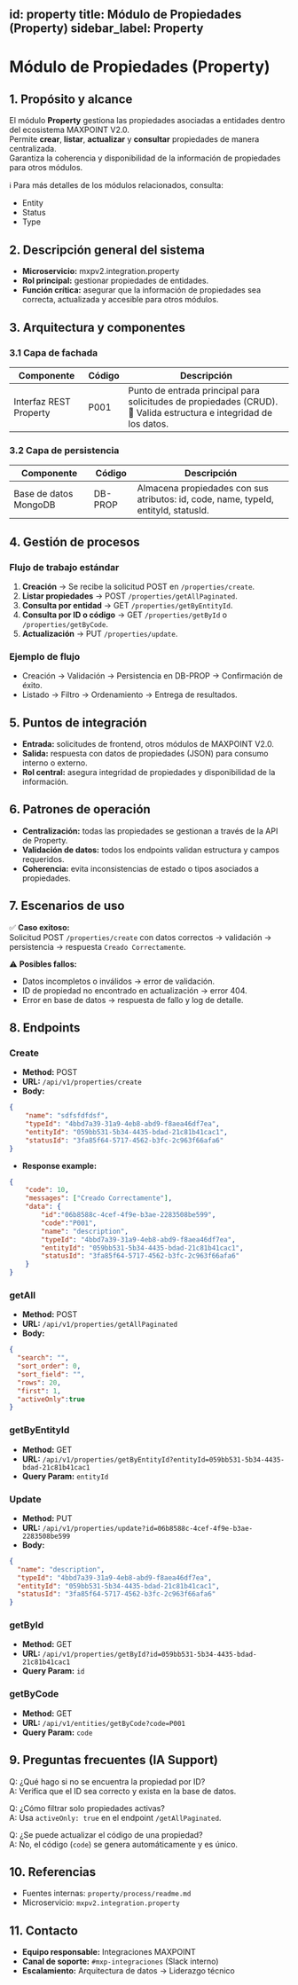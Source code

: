 id: property
title: Módulo de Propiedades (Property)
sidebar_label: Property
---

# Módulo de Propiedades (Property)

## 1. Propósito y alcance
El módulo **Property** gestiona las propiedades asociadas a entidades dentro del ecosistema MAXPOINT V2.0.  
Permite **crear**, **listar**, **actualizar** y **consultar** propiedades de manera centralizada.  
Garantiza la coherencia y disponibilidad de la información de propiedades para otros módulos.  

ℹ️ Para más detalles de los módulos relacionados, consulta:  
- Entity  
- Status  
- Type  

## 2. Descripción general del sistema
- **Microservicio:** mxpv2.integration.property  
- **Rol principal:** gestionar propiedades de entidades.  
- **Función crítica:** asegurar que la información de propiedades sea correcta, actualizada y accesible para otros módulos.  

## 3. Arquitectura y componentes

### 3.1 Capa de fachada
| Componente | Código | Descripción |
|------------|--------|-------------|
| Interfaz REST Property | P001 | Punto de entrada principal para solicitudes de propiedades (CRUD). 🔑 Valida estructura e integridad de los datos. |

### 3.2 Capa de persistencia
| Componente | Código | Descripción |
|------------|--------|-------------|
| Base de datos MongoDB | DB-PROP | Almacena propiedades con sus atributos: id, code, name, typeId, entityId, statusId. |

## 4. Gestión de procesos
### Flujo de trabajo estándar
1. **Creación** → Se recibe la solicitud POST en `/properties/create`.  
2. **Listar propiedades** → POST `/properties/getAllPaginated`.  
3. **Consulta por entidad** → GET `/properties/getByEntityId`.  
4. **Consulta por ID o código** → GET `/properties/getById` o `/properties/getByCode`.  
5. **Actualización** → PUT `/properties/update`.  

### Ejemplo de flujo
- Creación → Validación → Persistencia en DB-PROP → Confirmación de éxito.  
- Listado → Filtro → Ordenamiento → Entrega de resultados.  

## 5. Puntos de integración
- **Entrada:** solicitudes de frontend, otros módulos de MAXPOINT V2.0.  
- **Salida:** respuesta con datos de propiedades (JSON) para consumo interno o externo.  
- **Rol central:** asegura integridad de propiedades y disponibilidad de la información.  

## 6. Patrones de operación
- **Centralización:** todas las propiedades se gestionan a través de la API de Property.  
- **Validación de datos:** todos los endpoints validan estructura y campos requeridos.  
- **Coherencia:** evita inconsistencias de estado o tipos asociados a propiedades.  

## 7. Escenarios de uso
✅ **Caso exitoso:**  
Solicitud POST `/properties/create` con datos correctos → validación → persistencia → respuesta `Creado Correctamente`.  

⚠️ **Posibles fallos:**  
- Datos incompletos o inválidos → error de validación.  
- ID de propiedad no encontrado en actualización → error 404.  
- Error en base de datos → respuesta de fallo y log de detalle.  

## 8. Endpoints
### Create
- **Method:** POST  
- **URL:** `/api/v1/properties/create`  
- **Body:**
```json
{
    "name": "sdfsfdfdsf",
    "typeId": "4bbd7a39-31a9-4eb8-abd9-f8aea46df7ea",
    "entityId": "059bb531-5b34-4435-bdad-21c81b41cac1",
    "statusId": "3fa85f64-5717-4562-b3fc-2c963f66afa6"
}
```
- **Response example:**
```json
{
    "code": 10,
    "messages": ["Creado Correctamente"],
    "data": {
        "id":"06b8588c-4cef-4f9e-b3ae-2283508be599",
        "code":"P001",
        "name": "description",
        "typeId": "4bbd7a39-31a9-4eb8-abd9-f8aea46df7ea",
        "entityId": "059bb531-5b34-4435-bdad-21c81b41cac1",
        "statusId": "3fa85f64-5717-4562-b3fc-2c963f66afa6"
    }
}
```

### getAll
- **Method:** POST  
- **URL:** `/api/v1/properties/getAllPaginated`  
- **Body:**
```json
{
  "search": "",
  "sort_order": 0,
  "sort_field": "",
  "rows": 20,
  "first": 1,
  "activeOnly":true
}
```

### getByEntityId
- **Method:** GET  
- **URL:** `/api/v1/properties/getByEntityId?entityId=059bb531-5b34-4435-bdad-21c81b41cac1`  
- **Query Param:** `entityId`  

### Update
- **Method:** PUT  
- **URL:** `/api/v1/properties/update?id=06b8588c-4cef-4f9e-b3ae-2283508be599`  
- **Body:**
```json
{
  "name": "description",
  "typeId": "4bbd7a39-31a9-4eb8-abd9-f8aea46df7ea",
  "entityId": "059bb531-5b34-4435-bdad-21c81b41cac1",
  "statusId": "3fa85f64-5717-4562-b3fc-2c963f66afa6"
}
```

### getById
- **Method:** GET  
- **URL:** `/api/v1/properties/getById?id=059bb531-5b34-4435-bdad-21c81b41cac1`  
- **Query Param:** `id`  

### getByCode
- **Method:** GET  
- **URL:** `/api/v1/entities/getByCode?code=P001`  
- **Query Param:** `code`  

## 9. Preguntas frecuentes (IA Support)
Q: ¿Qué hago si no se encuentra la propiedad por ID?  
A: Verifica que el ID sea correcto y exista en la base de datos.  

Q: ¿Cómo filtrar solo propiedades activas?  
A: Usa `activeOnly: true` en el endpoint `/getAllPaginated`.  

Q: ¿Se puede actualizar el código de una propiedad?  
A: No, el código (`code`) se genera automáticamente y es único.  

## 10. Referencias
- Fuentes internas: `property/process/readme.md`  
- Microservicio: `mxpv2.integration.property`  

## 11. Contacto
- **Equipo responsable:** Integraciones MAXPOINT  
- **Canal de soporte:** `#mxp-integraciones` (Slack interno)  
- **Escalamiento:** Arquitectura de datos → Liderazgo técnico
